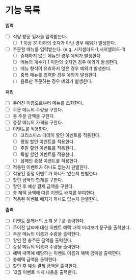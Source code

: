 # 기능 목록

**입력**
- [ ] 식당 방문 일자를 입력받는다.
  - [ ] 1 이상 31 이하의 숫자가 아닌 경우 예외가 발생한다.
- [ ] 주문할 메뉴를 입력받는다. (e.g. 시저샐러드-1,시저샐러드-1)
  - [ ] 존재하지 않는 메뉴인 경우 예외가 발생한다.
  - [ ] 메뉴의 개수가 1 미만의 숫자인 경우 예외가 발생한다.
  - [ ] 메뉴 형식이 유효하지 않은 경우 예외가 발생한다.
  - [ ] 중복 메뉴를 입력한 경우 예외가 발생한다.
  - [ ] 음료만 주문하는 경우 예외가 발생한다.

**처리**

- [ ] 주어진 이름으로부터 메뉴를 조회한다.
- [ ] 주문 메뉴의 수량을 구한다.
- [ ] 총 주문 금액을 구한다.
- [ ] 증정 메뉴의 가격을 구한다.
- [ ] 이벤트를 적용한다.
  - [ ] 크리스마스 디데이 할인 이벤트를 적용한다.
  - [ ] 평일 할인 이벤트를 적용한다.
  - [ ] 주말 할인 이벤트를 적용한다.
  - [ ] 특별 할인 이벤트를 적용한다.
  - [ ] 샴페인 증정 이벤트를 적용한다.
- [ ] 적용된 이벤트가 하나도 없는지 판별한다.
- [ ] 적용된 증정 이벤트가 하나도 없는지 판별한다.
- [ ] 할인 금액의 합계를 구한다.
- [ ] 할인 후 예상 결제 금액을 구한다.
- [ ] 총 혜택 금액에 따른 이벤트 배지를 부여한다.
- [ ] 적용된 이벤트 배지가 하나도 없는지 판별한다.

**출력**

- [ ] 이벤트 플래너의 소개 문구를 출력한다.
- [ ] 주어진 날짜에 대한 이벤트 혜택 내역 미리보기 문구를 출력한다.
- [ ] 주문 메뉴의 이름과 수량을 출력한다.
- [ ] 할인 전 총주문 금액을 출력한다.
- [ ] 증정 메뉴의 이름과 수량을 출력한다.
- [ ] 혜택 내역에 해당하는 이벤트 이름과 혜택 금액을 출력한다.
- [ ] 총혜택 금액을 출력한다.
- [ ] 할인 후 예상 결제 금액을 출력한다.
- [ ] 12월 이벤트 배지 내용을 출력한다.
